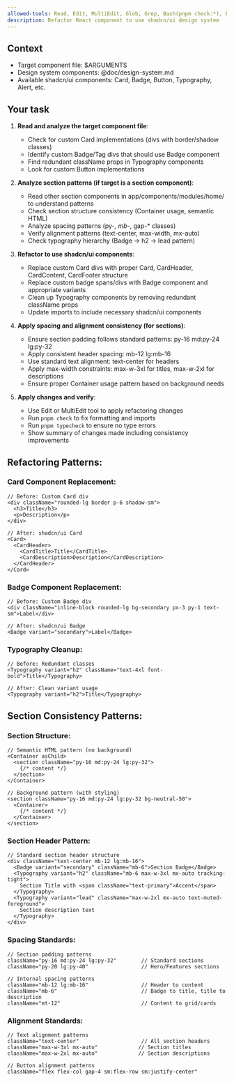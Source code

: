 ```yaml
---
allowed-tools: Read, Edit, MultiEdit, Glob, Grep, Bash(pnpm check:*), Bash(pnpm typecheck:*)
description: Refactor React component to use shadcn/ui design system
---
```


## Context
- Target component file: $ARGUMENTS
- Design system components: @doc/design-system.md
- Available shadcn/ui components: Card, Badge, Button, Typography, Alert, etc.

## Your task
1. **Read and analyze the target component file**:
   - Check for custom Card implementations (divs with border/shadow classes)
   - Identify custom Badge/Tag divs that should use Badge component
   - Find redundant className props in Typography components
   - Look for custom Button implementations

2. **Analyze section patterns (if target is a section component)**:
   - Read other section components in app/components/modules/home/ to understand patterns
   - Check section structure consistency (Container usage, semantic HTML)
   - Analyze spacing patterns (py-*, mb-*, gap-* classes)
   - Verify alignment patterns (text-center, max-width, mx-auto)
   - Check typography hierarchy (Badge → h2 → lead pattern)

3. **Refactor to use shadcn/ui components**:
   - Replace custom Card divs with proper Card, CardHeader, CardContent, CardFooter structure
   - Replace custom badge spans/divs with Badge component and appropriate variants
   - Clean up Typography components by removing redundant className props
   - Update imports to include necessary shadcn/ui components

4. **Apply spacing and alignment consistency (for sections)**:
   - Ensure section padding follows standard patterns: py-16 md:py-24 lg:py-32
   - Apply consistent header spacing: mb-12 lg:mb-16
   - Use standard text alignment: text-center for headers
   - Apply max-width constraints: max-w-3xl for titles, max-w-2xl for descriptions
   - Ensure proper Container usage pattern based on background needs

5. **Apply changes and verify**:
   - Use Edit or MultiEdit tool to apply refactoring changes
   - Run `pnpm check` to fix formatting and imports
   - Run `pnpm typecheck` to ensure no type errors
   - Show summary of changes made including consistency improvements

## Refactoring Patterns:

### Card Component Replacement:
```tsx
// Before: Custom Card div
<div className="rounded-lg border p-6 shadow-sm">
  <h3>Title</h3>
  <p>Description</p>
</div>

// After: shadcn/ui Card
<Card>
  <CardHeader>
    <CardTitle>Title</CardTitle>
    <CardDescription>Description</CardDescription>
  </CardHeader>
</Card>
```

### Badge Component Replacement:
```tsx
// Before: Custom Badge div
<div className="inline-block rounded-lg bg-secondary px-3 py-1 text-sm">Label</div>

// After: shadcn/ui Badge
<Badge variant="secondary">Label</Badge>
```

### Typography Cleanup:
```tsx
// Before: Redundant classes
<Typography variant="h2" className="text-4xl font-bold">Title</Typography>

// After: Clean variant usage
<Typography variant="h2">Title</Typography>
```

## Section Consistency Patterns:

### Section Structure:
```tsx
// Semantic HTML pattern (no background)
<Container asChild>
  <section className="py-16 md:py-24 lg:py-32">
    {/* content */}
  </section>
</Container>

// Background pattern (with styling)
<section className="py-16 md:py-24 lg:py-32 bg-neutral-50">
  <Container>
    {/* content */}
  </Container>
</section>
```

### Section Header Pattern:
```tsx
// Standard section header structure
<div className="text-center mb-12 lg:mb-16">
  <Badge variant="secondary" className="mb-6">Section Badge</Badge>
  <Typography variant="h2" className="mb-6 max-w-3xl mx-auto tracking-tight">
    Section Title with <span className="text-primary">Accent</span>
  </Typography>
  <Typography variant="lead" className="max-w-2xl mx-auto text-muted-foreground">
    Section description text
  </Typography>
</div>
```

### Spacing Standards:
```tsx
// Section padding patterns
className="py-16 md:py-24 lg:py-32"        // Standard sections
className="py-20 lg:py-40"                 // Hero/Features sections

// Internal spacing patterns
className="mb-12 lg:mb-16"                 // Header to content
className="mb-6"                           // Badge to title, title to description
className="mt-12"                          // Content to grid/cards
```

### Alignment Standards:
```tsx
// Text alignment patterns
className="text-center"                    // All section headers
className="max-w-3xl mx-auto"             // Section titles
className="max-w-2xl mx-auto"             // Section descriptions

// Button alignment patterns
className="flex flex-col gap-4 sm:flex-row sm:justify-center"
```
